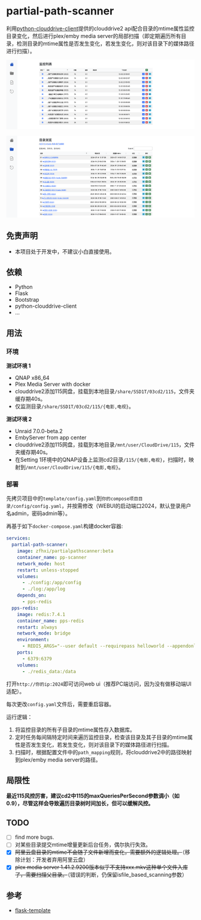 # partial-path-scanner

利用[python-clouddrive-client](https://github.com/ChenyangGao/web-mount-packs/tree/main/python-clouddrive-client)提供的clouddrive2 api配合目录的mtime属性监控目录变化，然后进行plex/emby media server的局部扫描（即定期遍历所有目录，检测目录的mtime属性是否发生变化，若发生变化，则对该目录下的媒体路径进行扫描）。  

![监控列表](./img/monitor.png)

![目录浏览](./img/files.png)

## 免责声明

* 本项目处于开发中，不建议小白直接使用。  

## 依赖

* Python
* Flask
* Bootstrap
* python-clouddrive-client
* ...

## 用法

### 环境
**测试环境 1**
* QNAP x86_64
* Plex Media Server with docker
* clouddrive2添加115网盘，挂载到本地目录`/share/SSD1T/03cd2/115`，文件夹缓存期40s。  
* 仅监测目录`/share/SSD1T/03cd2/115/{电影,电视}`。  

**测试环境 2**
* Unraid 7.0.0-beta.2
* EmbyServer from app center
* clouddrive2添加115网盘，挂载到本地目录`/mnt/user/CloudDrive/115`，文件夹缓存期40s。  
* 在Setting 1环境中的QNAP设备上监测cd2目录`/115/{电影,电视}`，扫描时，映射到`/mnt/user/CloudDrive/115/{电影,电视}`。  



### 部署

先拷贝项目中的`template/config.yaml`到`你的compose项目目录/config/config.yaml`，并按需修改（WEBUI的启动端口2024，默认登录用户名admin，密码admin等）。

再基于如下`docker-compose.yaml`构建docker容器:
```yaml
services:
  partial-path-scanner:
    image: zfhxi/partialpathscanner:beta
    container_name: pp-scanner
    network_mode: host
    restart: unless-stopped
    volumes:
      - ./config:/app/config
      - ./log:/app/log
    depends_on:
      - pps-redis
  pps-redis:
    image: redis:7.4.1
    container_name: pps-redis
    restart: always
    network_mode: bridge
    environment:
      - REDIS_ARGS="--user default --requirepass helloworld --appendonly yes"
    ports:
      - 6379:6379
    volumes:
      - ./redis_data:/data
```

打开`http://你的ip:2024`即可访问web ui（推荐PC端访问，因为没有做移动端UI适配）。

每次更改`config.yaml`文件后，需要重启容器。

运行逻辑：  
1. 将监控目录的所有子目录的mtime属性存入数据库。
2. 定时任务每间隔特定时间来遍历监控目录，检查该目录及其子目录的mtime属性是否发生变化，若发生变化，则对该目录下的媒体路径进行扫描。  
3. 扫描时，根据配置文件中的`path_mapping`规则，将clouddrive2中的路径映射到plex/emby media server的路径。  

## 局限性

**最近115风控厉害，建议cd2中115的maxQueriesPerSecond参数调小（如0.9），尽管这样会导致遍历目录树时间加长，但可以缓解风控。**

## TODO

- [ ] find more bugs.
- [ ] 对某些目录提交mtime增量更新后台任务，偶尔执行失效。
- [x] ~~阿里云盘目录的mtime不会随子文件新增而变化，需要额外的逻辑处理。~~（移除计划：开发者弃用阿里云盘）
- [x] ~~plex media server 1.41.2.9200版本似乎不支持xxx.mkv这种单个文件入库了，需要扫描父目录。~~（错误的判断，仍保留isfile_based_scanning参数）

## 参考

- [flask-template](https://github.com/HuTa0kj/flask-template)